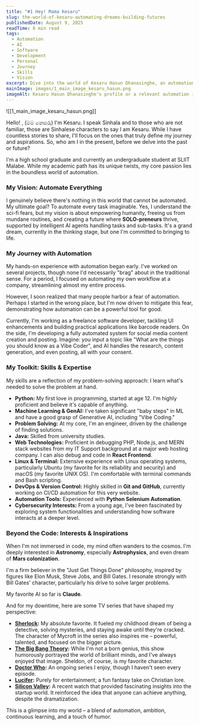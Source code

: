 ```yaml
---
title: "#1 Hey! Mama Kesaru"
slug: the-world-of-kesaru-automating-dreams-building-futures
publishedDate: August 9, 2025
readTime: 8 min read
tags:
  - Automation
  - AI
  - Software
  - Development
  - Personal
  - Journey
  - Skills
  - Vision
excerpt: Dive into the world of Kesaru Hasun Dhanasinghe, an automation enthusiast, AI visionary, and software developer. Discover his unique journey, skills, and aspirations for a fully automated future.
mainImage: images/1_main_image_kesaru_hasun.png
imageAlt: Kesaru Hasun Dhanasinghe's profile or a relevant automation image
---
```

![[1_main_image_kesaru_hasun.png]]

Hello! , (මම කෙසරු) I'm Kesaru. I speak Sinhala and to those who are not familiar, those are Sinhalese characters to say I am Kesaru.
While I have countless stories to share, I'll focus on the ones that truly define my journey and aspirations. So, who am I in the present, before we delve into the past or future?

I'm a high school graduate and currently an undergraduate student at SLIIT Malabe. While my academic path has its unique twists, my core passion lies in the boundless world of automation.

### My Vision: Automate Everything

I genuinely believe there's nothing in this world that cannot be automated. My ultimate goal? To automate every task imaginable. Yes, I understand the sci-fi fears, but my vision is about empowering humanity, freeing us from mundane routines, and creating a future where **SOLO-preneurs** thrive, supported by intelligent AI agents handling tasks and sub-tasks. It's a grand dream, currently in the thinking stage, but one I'm committed to bringing to life.

### My Journey with Automation

My hands-on experience with automation began early. I've worked on several projects, though none I'd necessarily "brag" about in the traditional sense. For a period, I focused on automating my own workflow at a company, streamlining almost my entire process.

However, I soon realized that many people harbor a fear of automation. Perhaps I started in the wrong place, but I'm now driven to mitigate this fear, demonstrating how automation can be a powerful tool for good.

Currently, I'm working as a freelance software developer, tackling UI enhancements and building practical applications like barcode readers. On the side, I'm developing a fully automated system for social media content creation and posting. Imagine: you input a topic like "What are the things you should know as a Vibe Coder", and AI handles the research, content generation, and even posting, all with your consent.

### My Toolkit: Skills & Expertise

My skills are a reflection of my problem-solving approach: I learn what's needed to solve the problem at hand.

*   **Python:** My first love in programming, started at age 12. I'm highly proficient and believe it's capable of anything.
*   **Machine Learning & GenAI:** I've taken significant "baby steps" in ML and have a good grasp of Generative AI, including "Vibe Coding."
*   **Problem Solving:** At my core, I'm an engineer, driven by the challenge of finding solutions.
*   **Java:** Skilled from university studies.
*   **Web Technologies:** Proficient in debugging PHP, Node.js, and MERN stack websites from my IT Support background at a major web hosting company. I can also debug and code in **React Frontend**.
*   **Linux & Terminal:** Extensive experience with Linux operating systems, particularly Ubuntu (my favorite for its reliability and security) and macOS (my favorite UNIX OS). I'm comfortable with terminal commands and Bash scripting.
*   **DevOps & Version Control:** Highly skilled in **Git and GitHub**, currently working on CI/CD automation for this very website.
*   **Automation Tools:** Experienced with **Python Selenium Automation**.
*   **Cybersecurity Interests:** From a young age, I've been fascinated by exploring system functionalities and understanding how software interacts at a deeper level.

### Beyond the Code: Interests & Inspirations

When I'm not immersed in code, my mind often wanders to the cosmos. I'm deeply interested in **Astronomy**, especially **Astrophysics**, and even dream of **Mars colonization**.

I'm a firm believer in the "Just Get Things Done" philosophy, inspired by figures like Elon Musk, Steve Jobs, and Bill Gates. I resonate strongly with Bill Gates' character, particularly his drive to solve larger problems.

My favorite AI so far is **Claude**.

And for my downtime, here are some TV series that have shaped my perspective:

*   **[Sherlock](https://www.imdb.com/title/tt1475582/):** My absolute favorite. It fueled my childhood dream of being a detective, solving mysteries, and staying awake until they're cracked. The character of Mycroft in the series also inspires me – powerful, talented, and focused on the bigger picture.
*   **[The Big Bang Theory](https://www.imdb.com/title/tt0898266/):** While I'm not a born genius, this show humorously portrayed the world of brilliant minds, and I've always enjoyed that image. Sheldon, of course, is my favorite character.
*   **[Doctor Who](https://www.imdb.com/title/tt0436889/):** An ongoing series I enjoy, though I haven't seen every episode.
*   **[Lucifer](https://www.imdb.com/title/tt4052886/):** Purely for entertainment; a fun fantasy take on Christian lore.
*   **[Silicon Valley](https://www.imdb.com/title/tt2575988/):** A recent watch that provided fascinating insights into the startup world. It reinforced the idea that anyone can achieve anything, despite the dramatization.

This is a glimpse into my world – a blend of automation, ambition, continuous learning, and a touch of humor.
